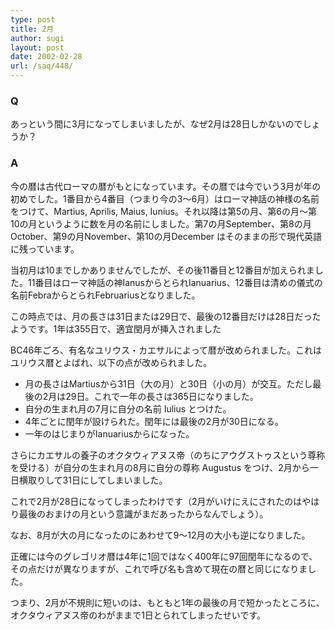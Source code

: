 ```yaml
---
type: post
title: 2月
author: sugi
layout: post
date: 2002-02-28
url: /saq/448/
---
```

### Q 

あっという間に3月になってしまいましたが、なぜ2月は28日しかないのでしょうか？

### A 

今の暦は古代ローマの暦がもとになっています。その暦では今でいう3月が年の初めでした。1番目から4番目（つまり今の3～6月）はローマ神話の神様の名前をつけて、Martius, Aprilis, Maius, Iunius。それ以降は第5の月、第6の月～第10の月というように数を月の名前にしました。第7の月September、第8の月 October、第9の月November、第10の月December はそのままの形で現代英語に残っています。 

当初月は10までしかありませんでしたが、その後11番目と12番目が加えられました。11番目はローマ神話の神IanusからとられIanuarius、12番目は清めの儀式の名前FebraからとられFebruariusとなりました。
  
この時点では、月の長さは31日または29日で、最後の12番目だけは28日だったようです。1年は355日で、適宜閏月が挿入されました 

BC46年ごろ、有名なユリウス・カエサルによって暦が改められました。これはユリウス暦とよばれ、以下の点が改められました。

  * 月の長さはMartiusから31日（大の月）と30日（小の月）が交互。ただし最後の2月は29日。これで一年の長さは365日になりました。
  * 自分の生まれ月の7月に自分の名前 Iulius とつけた。
  * 4年ごとに閏年が設けられた。閏年には最後の2月が30日になる。
  * 一年のはじまりがIanuariusからになった。

さらにカエサルの養子のオクタウィアヌス帝（のちにアウグストゥスという尊称を受ける）が自分の生まれ月の8月に自分の尊称 Augustus をつけ、2月から一日横取りして31日にしてしまいました。
  
これで2月が28日になってしまったわけです（2月がいけにえにされたのはやはり最後のおまけの月という意識がまだあったからなんでしょう）。
  
なお、8月が大の月になったのにあわせて9～12月の大小も逆になりました。 

正確には今のグレゴリオ暦は4年に1回ではなく400年に97回閏年になるので、その点だけが異なりますが、これで呼び名も含めて現在の暦と同じになりました。 

つまり、2月が不規則に短いのは、もともと1年の最後の月で短かったところに、オクタウィアヌス帝のわがままで1日とられてしまったせいです。
